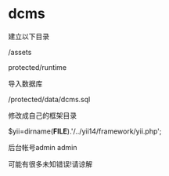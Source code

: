 dcms
====
建立以下目录

/assets

protected/runtime

导入数据库

/protected/data/dcms.sql

修改成自己的框架目录

$yii=dirname(__FILE__).'/../yii14/framework/yii.php'; 

后台帐号admin admin

可能有很多未知错误!请谅解
